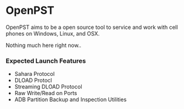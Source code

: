 # OpenPST

OpenPST aims to be a open source tool to service and work with cell phones on Windows, Linux, and OSX.

Nothing much here right now..

### Expected Launch Features
- Sahara Protocol
- DLOAD Protocl
- Streaming DLOAD Protocol
- Raw Write/Read on Ports
- ADB Partition Backup and Inspection Utilities
 

